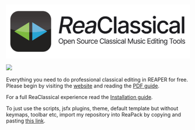 ![logo](https://github.com/chmaha/ReaClassical/raw/main/docs/images/reaclassical_os.png)

<img src="https://img.shields.io/liberapay/receives/chmaha.svg?logo=liberapay">

Everything you need to do professional classical editing in REAPER for free. Please begin by visiting the [website](https://chmaha.github.io/ReaClassical/) and reading the [PDF guide](https://github.com/chmaha/ReaClassical/raw/main/PDF_Guide/ReaClassical%20User%20Guide.pdf).

For a full ReaClassical experience read the [Installation guide](https://github.com/chmaha/ReaClassical/blob/main/install_instructions.md).

To just use the scripts, jsfx plugins, theme, default template but without keymaps, toolbar etc, import my repository into ReaPack by copying and pasting [this link](https://github.com/chmaha/ReaClassical/raw/main/index.xml).
